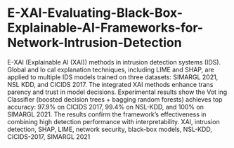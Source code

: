 # E-XAI-Evaluating-Black-Box-Explainable-AI-Frameworks-for-Network-Intrusion-Detection
 E-XAI (Explainable AI (XAI)) methods in intrusion detection systems (IDS). Global and lo
cal explanation techniques, including LIME and SHAP, are applied to
 multiple IDS models trained on three datasets: SIMARGL 2021, NSL
KDD, and CICIDS 2017. The integrated XAI methods enhance trans
parency and trust in model decisions. Experimental results show the Vot
ing Classifier (boosted decision trees + bagging random forests) achieves
 top accuracy: 97.9% on CICIDS 2017, 99.4% on NSL-KDD, and 100%
 on SIMARGL 2021. The results confirm the framework’s effectiveness in
 combining high detection performance with interpretability.
 XAI, intrusion detection, SHAP, LIME, network security, black-box
 models, NSL-KDD, CICIDS-2017, SIMARGL 2021
